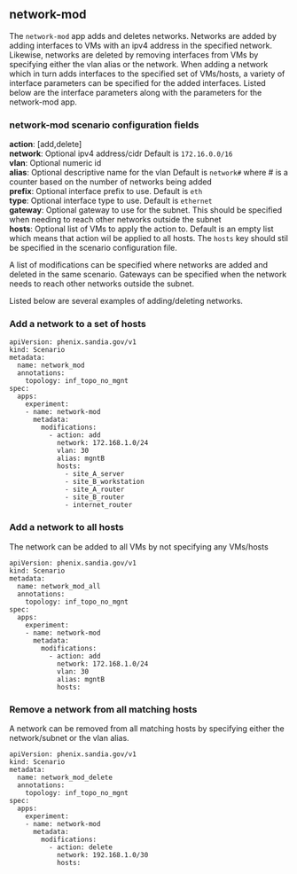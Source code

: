 ## network-mod

The `network-mod` app adds and deletes networks. Networks
are added by adding interfaces to VMs with an ipv4 address in the specified
network.  Likewise, networks are deleted by removing interfaces from VMs by specifying
either the vlan alias or the network.  When adding a network which in turn adds interfaces to
the specified set of VMs/hosts, a variety of interface parameters can be specified for the added interfaces.
Listed below are the interface parameters along with the parameters for the network-mod app.  

### network-mod scenario configuration fields
**action**: [add,delete]  
**network**: Optional ipv4 address/cidr  Default is `172.16.0.0/16`  
**vlan**: Optional numeric id  
**alias**: Optional descriptive name for the vlan  Default is `network#` where # is a counter based on the number of networks being added  
**prefix**: Optional interface prefix to use.  Default is
`eth`  
**type**: Optional interface type to use. Default is `ethernet`  
**gateway**: Optional gateway to use for the subnet.  This should be
specified when needing to reach other networks outside the subnet   
**hosts**: Optional list of VMs to apply the action to.  Default is 
an empty list which means that action wil be applied to all hosts.  The `hosts` key should stil be specified in the
scenario configuration file.  

A list of modifications can be specified where
networks are added and deleted in the same scenario.  Gateways 
can be specified when the network needs to reach other networks outside the subnet.

Listed below are several examples of adding/deleting networks.

### Add a network to a set of hosts

```
apiVersion: phenix.sandia.gov/v1
kind: Scenario
metadata:
  name: network_mod
  annotations:
    topology: inf_topo_no_mgnt
spec:
  apps:
    experiment:        
    - name: network-mod
      metadata:
        modifications:
          - action: add   
            network: 172.168.1.0/24
            vlan: 30
            alias: mgntB 
            hosts: 
              - site_A_server
              - site_B_workstation
              - site_A_router
              - site_B_router
              - internet_router       
```

### Add a network to all hosts
The network can be added to all VMs by 
not specifying any VMs/hosts

```
apiVersion: phenix.sandia.gov/v1
kind: Scenario
metadata:
  name: network_mod_all
  annotations:
    topology: inf_topo_no_mgnt
spec:
  apps:
    experiment:        
    - name: network-mod
      metadata:
        modifications:
          - action: add   
            network: 172.168.1.0/24
            vlan: 30
            alias: mgntB 
            hosts:    
```

### Remove a network from all matching hosts
A network can be removed from all matching hosts
by specifying either the network/subnet or the 
vlan alias.  

```
apiVersion: phenix.sandia.gov/v1
kind: Scenario
metadata:
  name: network_mod_delete
  annotations:
    topology: inf_topo_no_mgnt
spec:
  apps:
    experiment:        
    - name: network-mod
      metadata:
        modifications:
          - action: delete   
            network: 192.168.1.0/30            
            hosts:    
```


   
